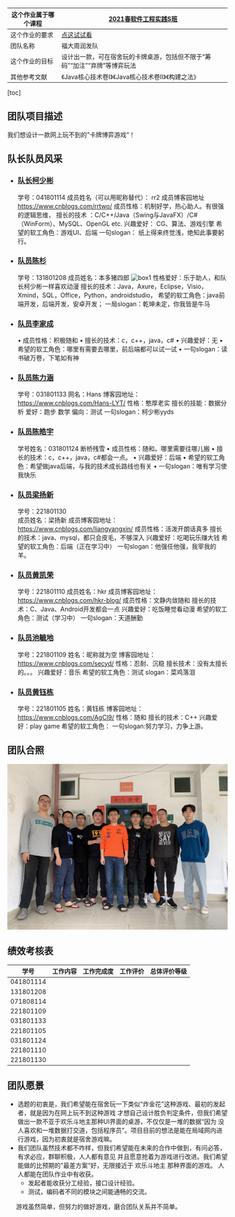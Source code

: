 |这个作业属于哪个课程|[2021春软件工程实践S班](https://edu.cnblogs.com/campus/fzu/FZUSESPR21)|
|--    |--    |
|这个作业的要求 |[点这试试看](https://edu.cnblogs.com/campus/fzu/FZUSESPR21/homework/11847)|
|团队名称 |福大周润发队|
|这个作业的目标|设计出一款，可在宿舍玩的卡牌桌游，包括但不限于“筹码”“加注”“弃牌”等博弈玩法|
|其他参考文献|《Java核心技术卷I》《Java核心技术卷II》《构建之法》 |

[toc]

## 团队项目描述
我们想设计一款网上玩不到的”卡牌博弈游戏“！

## 队长队员风采
+ ### [队长柯少彬](https://www.zybuluo.com/cmd/)
    学号：041801114
    成员姓名（可以用昵称替代）： rr2
    成员博客园地址  https://www.cnblogs.com/rrtwo/
    成员性格：机制好学，热心助人。有很强的逻辑思维，
    擅长的技术 ：C/C++/Java（Swing与JavaFX）/C#（WinForm）、MySQL、OpenGL etc.
    兴趣爱好： CG、算法、游戏引擎
    希望的软工角色：游戏UI、后端
    一句slogan： 纸上得来终觉浅，绝知此事要躬行。
+ ### [队员陈杉](https://www.zybuluo.com/cmd/)
    学号：131801208
    成员姓名：本多猪四郎 ![box1](https://images.cnblogs.com/cnblogs_com/x3x3x3/1927151/o_210205095533%E8%BF%99%E7%82%B9%E9%92%B1%E9%9A%BE%E5%8A%9E%E4%BA%8B.gif)
    性格爱好：乐于助人，和队长柯少彬一样喜欢动漫
    擅长的技术：Java，Axure，Eclipse，Visio，Xmind，SQL，Office，Python，androidstudio，
    希望的软工角色：java前端开发，后端开发，安卓开发；
    一局slogan：乾坤未定，你我皆是牛马
+ ### [队员李家成](https://www.zybuluo.com/cmd/)
    •	    成员性格：积极随和
    •	    擅长的技术：c，c++，java，c#
    •	    兴趣爱好：无
    •	    希望的软工角色：哪里有需要去哪里，前后端都可以试一试
    •	    一句slogan：读书破万卷，下笔如有神
+ ### [队员陈力涵](https://www.zybuluo.com/cmd/)
    学号：031801133
    网名：Hans
    博客园地址：https://www.cnblogs.com/Hans-LYT/
    性格：憨厚老实
    擅长的技能：数据分析
    爱好：跑步 数学
    偏向：测试
    一句slogan：柯少彬yyds
+ ### [队员陈皓宇](https://www.zybuluo.com/cmd/)
    学号姓名：031801124 断桥残雪
    •	    成员性格：随和。哪里需要往哪儿搬
    •	    擅长的技术：c，c++，java，c#都会一点。
    •	    兴趣爱好：后端
    •	    希望的软工角色：希望做java后端，与我的技术成长路线也有关
    •	    一句slogan：唯有学习使我快乐
+ ### [队员梁扬新](https://www.zybuluo.com/cmd/)
    学号：221801130	
    成员姓名：梁扬新
    成员博客园地址：https://www.cnblogs.com/liangyangxin/
    成员性格：活泼开朗话真多
    擅长的技术：java、mysql，都只会皮毛，不够深入
    兴趣爱好：吃喝玩乐赚大钱
    希望的软工角色：后端（正在学习中）
    一句slogan：他强任他强，我宰我的羊。
+ ### [队员黄凯荣](https://www.zybuluo.com/cmd/)
    学号：221801110
    成员姓名：hkr
    成员博客园地址：https://www.cnblogs.com/hkr-blog/
    成员性格：文静内敛随和
    擅长的技术：C、Java、Android开发都会一点
    兴趣爱好：吃饭睡觉看动漫
    希望的软工角色：测试（学习中）
    一句slogan：天道酬勤
+ ### [队员池毓地](https://www.zybuluo.com/cmd/)
    学号：221801109
    姓名：昵称就为空
    博客园地址：https://www.cnblogs.com/secyd/
    性格：忍耐、沉稳
    擅长技术：没有太擅长的。。。
    兴趣爱好：音乐
    希望的软工角色：测试
    slogan：菜鸡落泪
+ ### [队员黄钰栋](https://www.zybuluo.com/cmd/)
    学号：221801105
    姓名：黄钰栋
    博客园地址：
    https://www.cnblogs.com/AgCl9/
    性格：随和
    擅长的技术：C++
    兴趣爱好：play game
    希望的软工角色：
    一句slogan:努力学习，力争上游。
## 团队合照
![我们的第一张合照](pic1.png)
## 绩效考核表
| 学号        | 工作内容   |  工作完成度  |工作评价|总体评价等级|
| --------    | :-----:    | :----:       |:----:  |:----:      |
| 041801114   |            |              |        |            |
| 131801208   |            |              |        |            |
| 071808114   |            |              |        |            |
| 221801109   |            |              |        |            |
| 031801133   |            |              |        |            |
| 221801105   |            |              |        |            |
| 031801124   |            |              |        |            |
| 221801110   |            |              |        |            |
| 221801130   |            |              |        |            |
## 团队愿景
+ 选题的初衷是，我们希望能在宿舍玩一下类似“炸金花”这种游戏、最初的发起者，就是因为在网上玩不到这种游戏
才想自己设计胜负判定条件，但我们希望做出一款不亚于欢乐斗地主那种UI界面的桌游，不仅仅是一堆的数据“因为
没人喜欢和一堆数据打交道，包括程序员”。项目目前的想法是能在局域网内进行游戏，因为初衷就是宿舍游戏嘛。
+ 我们团队虽然技术都不咋样，但我们希望能在未来的合作中做到，有问必答，有求必应，群聊积极，人人都有意见
并且愿意抢着为游戏进行改进。我们希望能做的比预期的”最差方案“好，无限接近于 欢乐斗地主 那种界面的游戏。
人人都能在团队作业中有收获。
  + 发起者能收获分工经验，接口设计经验。
  + 测试，编码者不同的模块之间能通畅的交流。

 &nbsp;&nbsp;&nbsp;&nbsp;&nbsp;游戏虽然简单，但努力的做好游戏，磨合团队关系并不简单。
